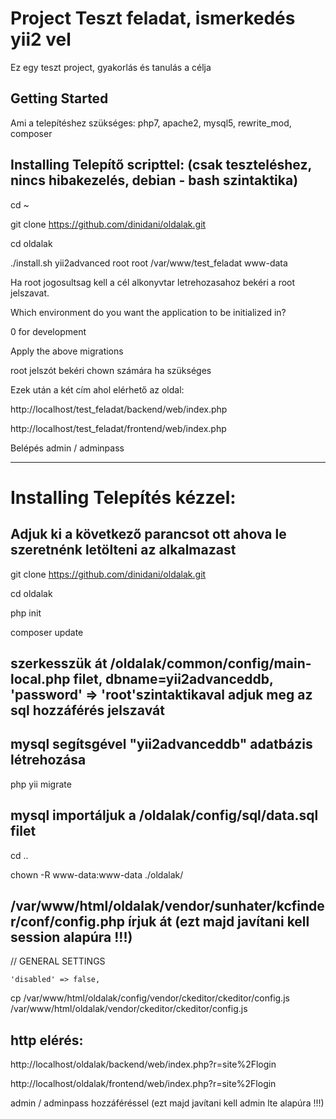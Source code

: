 # Project Teszt feladat, ismerkedés yii2 vel

Ez egy teszt project, gyakorlás és tanulás a célja


## Getting Started

Ami a telepítéshez szükséges: php7, apache2, mysql5, rewrite_mod, composer


## Installing Telepítő scripttel: (csak teszteléshez, nincs hibakezelés, debian - bash szintaktika)

cd ~

git clone https://github.com/dinidani/oldalak.git

cd oldalak

./install.sh yii2advanced root root /var/www/test_feladat www-data

Ha root jogosultsag kell a cél alkonyvtar letrehozasahoz bekéri a root jelszavat.

Which environment do you want the application to be initialized in?

0 for development

<yes>


Apply the above migrations

<yes>


root jelszót bekéri chown számára ha szükséges

<password>


Ezek után a két cím ahol elérhető az oldal:

http://localhost/test_feladat/backend/web/index.php

http://localhost/test_feladat/frontend/web/index.php


Belépés admin / adminpass

*****************************************************************************************

# Installing Telepítés kézzel:

## Adjuk ki a következő parancsot ott ahova le szeretnénk letölteni az alkalmazast

git clone https://github.com/dinidani/oldalak.git

cd oldalak

php init

composer update

## szerkesszük át /oldalak/common/config/main-local.php filet, dbname=yii2advanceddb, 'password' => 'root'szintaktikaval adjuk meg az sql hozzáférés jelszavát

## mysql segítsgével "yii2advanceddb" adatbázis létrehozása

php yii migrate

## mysql importáljuk a /oldalak/config/sql/data.sql filet


cd ..

chown -R www-data:www-data ./oldalak/

## /var/www/html/oldalak/vendor/sunhater/kcfinder/conf/config.php írjuk át (ezt majd javítani kell session alapúra !!!)


// GENERAL SETTINGS

    'disabled' => false,


cp /var/www/html/oldalak/config/vendor/ckeditor/ckeditor/config.js /var/www/html/oldalak/vendor/ckeditor/ckeditor/config.js



## http elérés:

http://localhost/oldalak/backend/web/index.php?r=site%2Flogin

http://localhost/oldalak/frontend/web/index.php?r=site%2Flogin


admin / adminpass hozzáféréssel (ezt majd javítani kell admin lte alapúra !!!)
